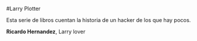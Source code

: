 #Larry Plotter

Esta serie de libros cuentan la historia de un hacker de los que hay pocos.

**Ricardo Hernandez**, Larry lover
